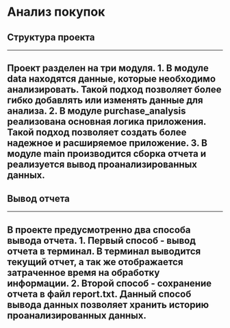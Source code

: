 # Анализ покупок

## Структура проекта
---
Проект разделен на три модуля.
    1. В модуле data находятся данные, которые необходимо анализировать. Такой подход позволяет более гибко добавлять или изменять данные для анализа.
    2. В модуле purchase_analysis реализована основная логика приложения. Такой подход позволяет создать более надежное и расширяемое приложение.
    3. В модуле main производится сборка отчета и реализуется вывод проанализированных данных.
---
## Вывод отчета
---
В проекте предусмотренно два способа вывода отчета.
    1. Первый способ - вывод отчета в терминал. В терминал выводится текущий отчет, а так же отображается затраченное время на обработку информации.
    2. Второй способ - сохранение отчета в файл report.txt. Данный способ вывода данных позволяет хранить историю проанализированных данных.
---